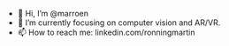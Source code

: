 - 👋 Hi, I’m @marroen
- 🌱 I’m currently focusing on computer vision and AR/VR.
- 📫 How to reach me: linkedin.com/ronningmartin
